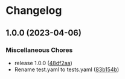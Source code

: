 # Changelog

## 1.0.0 (2023-04-06)


### Miscellaneous Chores

* release 1.0.0 ([48df2aa](https://github.com/geekcell/sodium-bundle/commit/48df2aa03a4b3387fe979a359d659211deca25b5))
* Rename test.yaml to tests.yaml ([83b154b](https://github.com/geekcell/sodium-bundle/commit/83b154b8422bbb067a1b7e2b50b4c63e39d11abc))
